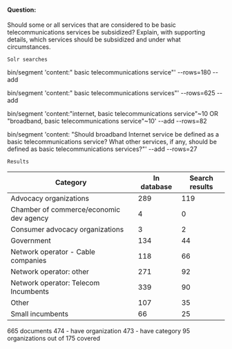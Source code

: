 
#### Question:

Should some or all services that are considered to be basic telecommunications services be subsidized? Explain, with supporting details, which services should be subsidized and under what circumstances.

`Solr searches`

bin/segment 'content:" basic telecommunications service"' --rows=180 --add


bin/segment 'content:" basic telecommunications services"' --rows=625 --add

bin/segment 'content:"internet, basic telecommunications service"~10 OR "broadband, basic telecommunications service"~10' --add --rows=82

bin/segment 'content: "Should broadband Internet service be defined as a basic telecommunications service? What other services, if any, should be defined as basic telecommunications services?"' --add --rows=27


`Results`

Category| In database | Search results
--- | --- | ---
Advocacy organizations |  289 | 119
Chamber of commerce/economic dev agency |    4 | 0
Consumer advocacy organizations |    3  | 2
Government  | 134 | 44
Network operator - Cable companies | 118 | 66
Network operator: other | 271 | 92
Network operator: Telecom Incumbents | 339 | 90
Other | 107 | 35
Small incumbents  | 66  | 25   

665 documents
474 - have organization
473 - have category
95 organizations out of 175 covered
